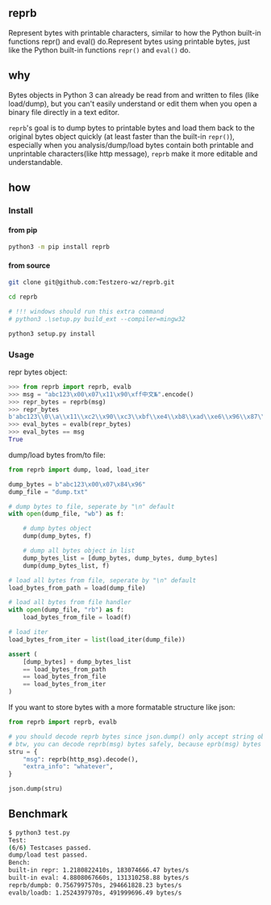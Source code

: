 ## reprb

Represent bytes with printable characters, similar to how the Python built-in functions repr() and eval() do.Represent bytes using printable bytes, just like the Python built-in functions `repr()` and `eval()` do.

## why

Bytes objects in Python 3 can already be read from and written to files (like load/dump), but you can't easily understand or edit them when you open a binary file directly in a text editor.

`reprb`'s goal is to dump bytes to printable bytes and load them back to the original bytes object quickly (at least faster than the built-in `repr()`), especially when you analysis/dump/load bytes contain both printable and unprintable characters(like http message), `reprb` make it more editable and understandable.

## how
### Install
#### from pip
``` bash
python3 -m pip install reprb
```

#### from source
```bash
git clone git@github.com:Testzero-wz/reprb.git

cd reprb

# !!! windows should run this extra command
# python3 .\setup.py build_ext --compiler=mingw32

python3 setup.py install
```

### Usage

repr bytes object:

```python
>>> from reprb import reprb, evalb
>>> msg = "abc123\x00\x07\x11\x90\xff中文№".encode()
>>> repr_bytes = reprb(msg)
>>> repr_bytes
b'abc123\\0\\a\\x11\\xc2\\x90\\xc3\\xbf\\xe4\\xb8\\xad\\xe6\\x96\\x87\\xe2\\x84\\x96'
>>> eval_bytes = evalb(repr_bytes)
>>> eval_bytes == msg
True
```

dump/load bytes from/to file:

```python
from reprb import dump, load, load_iter

dump_bytes = b"abc123\x00\x07\x84\x96"
dump_file = "dump.txt"

# dump bytes to file, seperate by "\n" default
with open(dump_file, "wb") as f:

    # dump bytes object
    dump(dump_bytes, f)

    # dump all bytes object in list
    dump_bytes_list = [dump_bytes, dump_bytes, dump_bytes]
    dump(dump_bytes_list, f)

# load all bytes from file, seperate by "\n" default
load_bytes_from_path = load(dump_file)

# load all bytes from file handler
with open(dump_file, "rb") as f:
    load_bytes_from_file = load(f)

# load iter
load_bytes_from_iter = list(load_iter(dump_file))

assert (
    [dump_bytes] + dump_bytes_list
    == load_bytes_from_path
    == load_bytes_from_file
    == load_bytes_from_iter
)
```

If you want to store bytes with a more formatable structure like json:
``` python
from reprb import reprb, evalb

# you should decode reprb bytes since json.dump() only accept string object.
# btw, you can decode reprb(msg) bytes safely, because eprb(msg) bytes only contain ascii printable chars
stru = {
    "msg": reprb(http_msg).decode(),
    "extra_info": "whatever",
}

json.dump(stru)
```

## Benchmark

``` bash
$ python3 test.py
Test:
(6/6) Testcases passed. 
dump/load test passed.
Bench:
built-in repr: 1.2180822410s, 183074666.47 bytes/s
built-in eval: 4.8808067660s, 131310258.88 bytes/s
reprb/dumpb: 0.7567997570s, 294661828.23 bytes/s
evalb/loadb: 1.2524397970s, 491999696.49 bytes/s
```